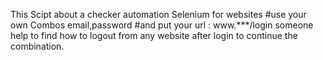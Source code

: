 This Scipt about a checker automation Selenium for websites 
#use your own Combos email,password
#and put your url : www.***/login
someone help to find how to logout from any website after login to continue the combination.
